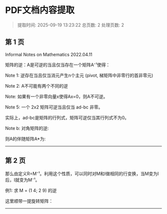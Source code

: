 # PDF文档内容提取
> 提取时间: 2025-09-19 13:23:22
> 总页数: 2
> 处理页数: 2

## 第 1 页

Informal Notes on
Mathematics
2022.04.11

矩阵的逆：A是可逆的当且仅当存在一个矩阵A⁻¹使得：

Note 1: 逆存在当且仅当消元产生n个主元 (pivot, 梯矩阵中非零行的首非零元)

Note 2: A不可能有两个不同的逆

Note: 如果有一个非零向量x使得Ax=0，则A不可逆。

Note 5: 一个 2x2 矩阵可逆当且仅当 ad-bc 非零。

实际上，ad-bc是矩阵的行列式，矩阵可逆仅当其行列式不为0。

Note b: 对角矩阵的逆:

则A的伴随矩阵A*为:

---

## 第 2 页

那么由定义R=M⁻¹。利用这个性质，可以同时对M和I做相同的行变换，当M变为I后，I就变为M⁻¹。

例1: 求 M = (1 4; 2 9) 的逆

这里顺带一提旋转矩阵：

---

